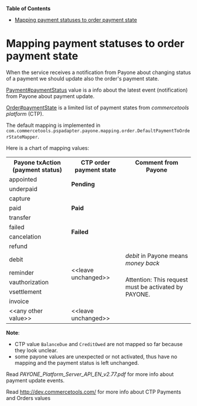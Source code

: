 <!-- START doctoc generated TOC please keep comment here to allow auto update -->
<!-- DON'T EDIT THIS SECTION, INSTEAD RE-RUN doctoc TO UPDATE -->
**Table of Contents**

- [Mapping payment statuses to order payment state](#mapping-payment-statuses-to-order-payment-state)

<!-- END doctoc generated TOC please keep comment here to allow auto update -->

# Mapping payment statuses to order payment state

When the service receives a notification from Payone about changing status of a payment we should update also 
the order's payment state.

[Payment#paymentStatus](http://dev.commercetools.com/http-api-projects-payments.html#paymentstatus) value is a info
about the latest event (notification) from Payone about payment update.

[Order#paymentState](http://dev.commercetools.com/http-api-projects-orders.html#paymentstate) is a limited list
of payment states from _commercetools platform_ (CTP).

The default mapping is implemented in `com.commercetools.pspadapter.payone.mapping.order.DefaultPaymentToOrderStateMapper`.

Here is a chart of mapping values:

<table>
<tr>
  <th>Payone txAction (payment status)</th>
  <th>CTP order payment state</th>
  <th>Comment from Payone</th>
</tr>
<tr>
  <td>appointed</td>
  <td rowspan="2"><b>Pending</b></td>
  <td></td>
</tr>
<tr>
  <td>underpaid</td>
  <td></td>
</tr>
<tr>
  <td>capture</td>
  <td rowspan="3"><b>Paid</b></td>
  <td></td>
</tr>
<tr>
  <td>paid</td>
  <td></td>
</tr>
<tr>
  <td>transfer</td>
  <td></td>
</tr>
<tr>
  <td>failed</td>
  <td rowspan="2"><b>Failed</b></td>
  <td></td>
</tr>
<tr>
  <td>cancelation</td>
  <td></td>
</tr>
<tr>
  <td>refund</td>
  <td rowspan="6">&lt;&lt;leave unchanged&gt;&gt;</td>
  <td></td>
</tr>
<tr>
  <td>debit</td>
  <td><i>debit</i> in Payone means <i>money back</i></td>
</tr>
<tr>
  <td>reminder</td>
  <td rowspan="4">Attention: This request must be activated by PAYONE.	</td>
</tr>
<tr>
  <td>vauthorization</td>
</tr>
<tr>
  <td>vsettlement</td>
</tr>
<tr>
  <td>invoice</td>
</tr>
<tr>
  <td>&lt;&lt;any other value&gt;&gt;</td>
  <td>&lt;&lt;leave unchanged&gt;&gt;</td>
  <td></td>
</tr>
</table>

**Note**: 
  - CTP value `BalanceDue` and `CreditOwed` are not mapped so far because they look unclear.
  - some payone values are unexpected or not activated, thus have no mapping and the payment status is left unchanged.

Read _PAYONE_Platform_Server_API_EN_v2.77.pdf_ for more info about payment update events.

Read http://dev.commercetools.com/ for more info about CTP Payments and Orders values
